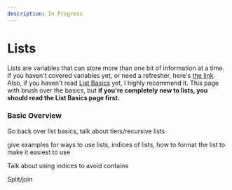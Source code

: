 ```yaml
---
description: In Progress
---
```


# Lists

Lists are variables that can store more than one bit of information at a time. If you haven't covered variables yet, or need a refresher, here's [the link](../../core-concepts/variables/). Also, if you haven't read [List Basics](../../core-concepts/variables/list-basics.md) yet, I highly recommend it. This page with brush over the basics, but **if you're completely new to lists, you should read the List Basics page first.**

### Basic Overview





Go back over list basics, talk about tiers/recursive lists

give examples for ways to use lists, indices of lists, how to format the list to make it easiest to use

Talk about using indices to avoid contains

Split/join
